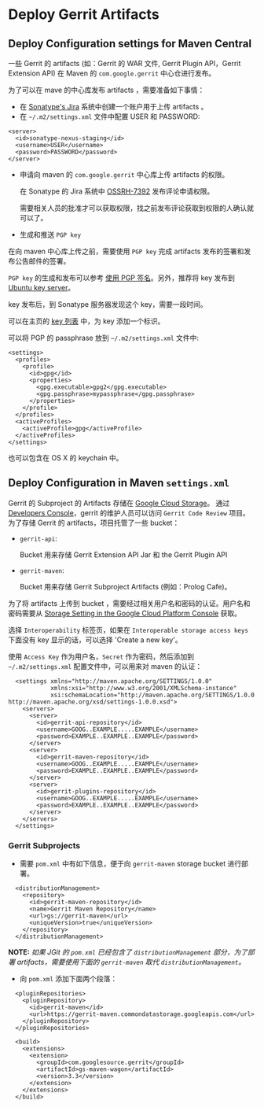# Deploy Gerrit Artifacts

## Deploy Configuration settings for Maven Central

一些 Gerrit 的 artifacts (如：Gerrit 的 WAR 文件, Gerrit Plugin API，Gerrit Extension API) 在 Maven 的 `com.google.gerrit` 中心仓进行发布。

为了可以在 mave 的中心库发布 artifacts ，需要准备如下事情：

* 在 [Sonatype's Jira](https://issues.sonatype.org/secure/Signup!default.jspa) 系统中创建一个账户用于上传 artifacts 。
* 在 `~/.m2/settings.xml` 文件中配置 USER 和 PASSWORD:

```
<server>
  <id>sonatype-nexus-staging</id>
  <username>USER</username>
  <password>PASSWORD</password>
</server>
```

* 申请向 maven 的 `com.google.gerrit` 中心库上传 artifacts 的权限。

    在 Sonatype 的 Jira 系统中 [OSSRH-7392](https://issues.sonatype.org/browse/OSSRH-7392) 发布评论申请权限。

    需要相关人员的批准才可以获取权限，找之前发布评论获取到权限的人确认就可以了。

* 生成和推送 `PGP key`

在向 maven 中心库上传之前，需要使用 `PGP key` 完成 artifacts 发布的签署和发布公告邮件的签署。

`PGP key` 的生成和发布可以参考 [使用 PGP 签名](http://central.sonatype.org/pages/working-with-pgp-signatures.html)。另外，推荐将 key 发布到 [Ubuntu key server](https://keyserver.ubuntu.com/)。

key 发布后，到 Sonatype 服务器发现这个 key，需要一段时间。

可以在主页的 [key 列表](https://gerrit.googlesource.com/homepage/+/md-pages/releases/public-keys.md) 中，为 key 添加一个标识。

可以将 PGP 的 passphrase 放到 `~/.m2/settings.xml` 文件中:

```
<settings>
  <profiles>
    <profile>
      <id>gpg</id>
      <properties>
        <gpg.executable>gpg2</gpg.executable>
        <gpg.passphrase>mypassphrase</gpg.passphrase>
      </properties>
    </profile>
  </profiles>
  <activeProfiles>
    <activeProfile>gpg</activeProfile>
  </activeProfiles>
</settings>
```

也可以包含在 OS X 的 keychain 中。

## Deploy Configuration in Maven `settings.xml`

Gerrit 的 Subproject 的 Artifacts 存储在 [Google Cloud Storage](https://developers.google.com/storage/)。
通过 [Developers Console](https://console.developers.google.com/project/164060093628)，gerrit 的维护人员可以访问 `Gerrit Code Review` 项目。为了存储 Gerrit 的 artifacts，项目托管了一些 bucket：

* `gerrit-api`:

    Bucket 用来存储 Gerrit Extension API Jar 和 the Gerrit Plugin API

* `gerrit-maven`:

    Bucket 用来存储 Gerrit Subproject Artifacts (例如：Prolog Cafe)。

为了将 artifacts 上传到 bucket ，需要经过相关用户名和密码的认证。用户名和密码需要从 [Storage Setting in the Google Cloud Platform Console](https://console.cloud.google.com/storage/settings?project=api-project-164060093628) 获取。

选择 `Interoperability` 标签页，如果在 `Interoperable storage access keys` 下面没有 key 显示的话，可以选择 'Create a new key'。

使用 `Access Key` 作为用户名，`Secret` 作为密码，然后添加到 `~/.m2/settings.xml` 配置文件中，可以用来对 maven 的认证：

```
  <settings xmlns="http://maven.apache.org/SETTINGS/1.0.0"
            xmlns:xsi="http://www.w3.org/2001/XMLSchema-instance"
            xsi:schemaLocation="http://maven.apache.org/SETTINGS/1.0.0 http://maven.apache.org/xsd/settings-1.0.0.xsd">
    <servers>
      <server>
        <id>gerrit-api-repository</id>
        <username>GOOG..EXAMPLE.....EXAMPLE</username>
        <password>EXAMPLE..EXAMPLE..EXAMPLE</password>
      </server>
      <server>
        <id>gerrit-maven-repository</id>
        <username>GOOG..EXAMPLE.....EXAMPLE</username>
        <password>EXAMPLE..EXAMPLE..EXAMPLE</password>
      </server>
      <server>
        <id>gerrit-plugins-repository</id>
        <username>GOOG..EXAMPLE.....EXAMPLE</username>
        <password>EXAMPLE..EXAMPLE..EXAMPLE</password>
      </server>
    </servers>
  </settings>
```

### Gerrit Subprojects

* 需要 `pom.xml` 中有如下信息，便于向 `gerrit-maven` storage bucket 进行部署。

```
  <distributionManagement>
    <repository>
      <id>gerrit-maven-repository</id>
      <name>Gerrit Maven Repository</name>
      <url>gs://gerrit-maven</url>
      <uniqueVersion>true</uniqueVersion>
    </repository>
  </distributionManagement>
```

**NOTE:**
*如果 JGit 的 `pom.xml` 已经包含了 `distributionManagement` 部分，为了部署 artifacts，需要使用下面的 `gerrit-maven` 取代 `distributionManagement`。*

* 向 `pom.xml` 添加下面两个段落：

```
  <pluginRepositories>
    <pluginRepository>
      <id>gerrit-maven</id>
      <url>https://gerrit-maven.commondatastorage.googleapis.com</url>
    </pluginRepository>
  </pluginRepositories>
```

```
  <build>
    <extensions>
      <extension>
        <groupId>com.googlesource.gerrit</groupId>
        <artifactId>gs-maven-wagon</artifactId>
        <version>3.3</version>
      </extension>
    </extensions>
  </build>
```

